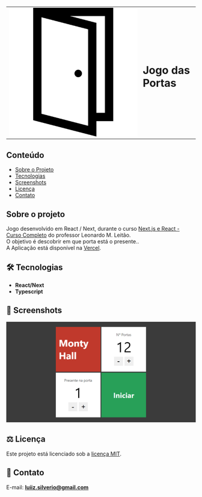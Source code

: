 <table>
  <tr>
    <td><img src="https://github.com/luiizsilverio/react-portas/blob/main/public/door.svg" /></td>
    <td><h1>Jogo das Portas</h1></td>
  </tr>
</table>

## Conteúdo
* [Sobre o Projeto](#sobre-o-projeto)
* [Tecnologias](#hammer_and_wrench-tecnologias)
* [Screenshots](#camera_flash-screenshots)
* [Licença](#balance_scale-licença)
* [Contato](#email-contato)

## Sobre o projeto
Jogo desenvolvido em React / Next, durante o curso [Next.js e React - Curso Completo](https://www.udemy.com/course/nextjs-e-react/) do professor Leonardo M. Leitão.<br />
O objetivo é descobrir em que porta está o presente..<br />
A Aplicação está disponível na [Vercel](https://jogo-portas.vercel.app).<br />

## :hammer_and_wrench: Tecnologias
* __React/Next__
* __Typescript__

## :camera_flash: Screenshots
![](https://github.com/luiizsilverio/react-portas/blob/main/public/portas.gif)

## :balance_scale: Licença
Este projeto está licenciado sob a [licença MIT](LICENSE).

## :email: Contato

E-mail: [**luiiz.silverio@gmail.com**](mailto:luiiz.silverio@gmail.com)

